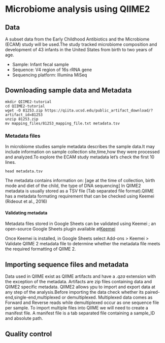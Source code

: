 # Microbiome analysis using QIIME2

## Data
A subset data from the Early Childhood Antibiotics and the Microbiome (ECAM) study will be used.The study tracked microbiome composition and development of 43 infants in the United States from birth to two years of age.
- Sample: Infant fecal sample
- Sequence: V4 region of 16s rRNA gene
- Sequencing platform: Illumina MiSeq
## Downloading sample data and Metadata 
```
mkdir QIIME2-tutorial
cd QIIME2-tutorial
wget -O 81253.zip https://qiita.ucsd.edu/public_artifact_download/?artifact_id=81253
unzip 81253.zip
mv mapping_files/81253_mapping_file.txt metadata.tsv
```
### Metadata files
In microbiome studies sample metadata describes the sample data.It may include information on sample collection site,time,how they were processed and analyzed.To explore the ECAM study metadata let’s check the first 10 lines.
```
head metadata.tsv
```
The metadata contains information on: [age at the time of collection, birth mode and diet of the child, the type of DNA sequencing]
In QIIME2 metadata is usually stored as a TSV file (Tab separated file format).QIIME has a metadata formating requirement that can be checked using Keemei (Rideout et al., 2016)
#### Validating metadata
Metadata files stored in Google Sheets can be validated using Keemei ; an open-source Google Sheets plugin available at[Keemei](https://keemei.qiime2.org) 

Once Keemei is installed, in Google Sheets select Add-ons > Keemei > Validate QIIME 2 metadata file to determine whether the metadata file meets the required formatting of QIIME 2.
## Importing sequence files and metadata

Data used in QIIME exist as QIIME artifacts and have a *.qza* extension with the exception of the metadata.
Artifacts are zip files containing data and QIIME2 specific metadata.
QIIME2 allows ypu to import and export data at any step of the analysis.Before importing the data check whether its paired-end,single-end,multiplexed or demultiplexed.
Multiplexed data comes as Forward and Reverse reads while demultiplexed occur as one sequence file per sample.
To import multiple files into QIIME we will need to create a manifest file.
A manifest file is a tab separated file containing a sample_ID and absolute path.
## Quality control

